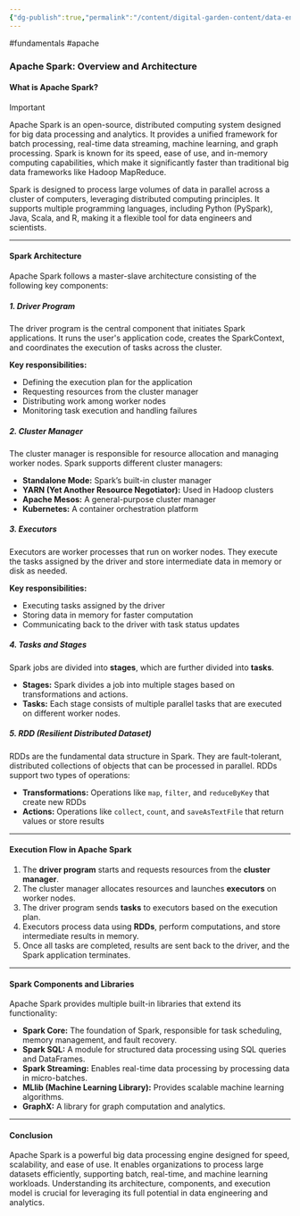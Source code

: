 ```yaml
---
{"dg-publish":true,"permalink":"/content/digital-garden-content/data-engineering-content/apache-spark/"}
---
```


#fundamentals #apache
### Apache Spark: Overview and Architecture

#### What is Apache Spark?

>[!important]
>Apache Spark is an open-source, distributed computing system designed for big data processing and analytics. It provides a unified framework for batch processing, real-time data streaming, machine learning, and graph processing. Spark is known for its speed, ease of use, and in-memory computing capabilities, which make it significantly faster than traditional big data frameworks like Hadoop MapReduce.

Spark is designed to process large volumes of data in parallel across a cluster of computers, leveraging distributed computing principles. It supports multiple programming languages, including Python (PySpark), Java, Scala, and R, making it a flexible tool for data engineers and scientists.

---

#### Spark Architecture

Apache Spark follows a master-slave architecture consisting of the following key components:

##### 1. **Driver Program**

The driver program is the central component that initiates Spark applications. It runs the user's application code, creates the SparkContext, and coordinates the execution of tasks across the cluster.

**Key responsibilities:**

- Defining the execution plan for the application
- Requesting resources from the cluster manager
- Distributing work among worker nodes
- Monitoring task execution and handling failures

##### 2. **Cluster Manager**

The cluster manager is responsible for resource allocation and managing worker nodes. Spark supports different cluster managers:

- **Standalone Mode:** Spark’s built-in cluster manager
- **YARN (Yet Another Resource Negotiator):** Used in Hadoop clusters
- **Apache Mesos:** A general-purpose cluster manager
- **Kubernetes:** A container orchestration platform

##### 3. **Executors**

Executors are worker processes that run on worker nodes. They execute the tasks assigned by the driver and store intermediate data in memory or disk as needed.

**Key responsibilities:**

- Executing tasks assigned by the driver
- Storing data in memory for faster computation
- Communicating back to the driver with task status updates

##### 4. **Tasks and Stages**

Spark jobs are divided into **stages**, which are further divided into **tasks**.

- **Stages:** Spark divides a job into multiple stages based on transformations and actions.
- **Tasks:** Each stage consists of multiple parallel tasks that are executed on different worker nodes.

##### 5. **RDD (Resilient Distributed Dataset)**

RDDs are the fundamental data structure in Spark. They are fault-tolerant, distributed collections of objects that can be processed in parallel. RDDs support two types of operations:

- **Transformations:** Operations like `map`, `filter`, and `reduceByKey` that create new RDDs
- **Actions:** Operations like `collect`, `count`, and `saveAsTextFile` that return values or store results

---

#### Execution Flow in Apache Spark

1. The **driver program** starts and requests resources from the **cluster manager**.
2. The cluster manager allocates resources and launches **executors** on worker nodes.
3. The driver program sends **tasks** to executors based on the execution plan.
4. Executors process data using **RDDs**, perform computations, and store intermediate results in memory.
5. Once all tasks are completed, results are sent back to the driver, and the Spark application terminates.

---

#### Spark Components and Libraries

Apache Spark provides multiple built-in libraries that extend its functionality:

- **Spark Core:** The foundation of Spark, responsible for task scheduling, memory management, and fault recovery.
- **Spark SQL:** A module for structured data processing using SQL queries and DataFrames.
- **Spark Streaming:** Enables real-time data processing by processing data in micro-batches.
- **MLlib (Machine Learning Library):** Provides scalable machine learning algorithms.
- **GraphX:** A library for graph computation and analytics.

---

#### Conclusion

Apache Spark is a powerful big data processing engine designed for speed, scalability, and ease of use. It enables organizations to process large datasets efficiently, supporting batch, real-time, and machine learning workloads. Understanding its architecture, components, and execution model is crucial for leveraging its full potential in data engineering and analytics.